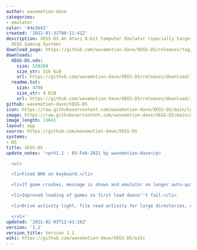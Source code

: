 ```yaml
---
author: wavemotion-dave
categories:
- emulator
color: '#4e3b43'
created: '2021-01-31T00:11:41Z'
description: XEGS-DS An Atari 8-bit Computer Emulator (specially targeted for the
  XEGS Gaming System)
download_page: https://github.com/wavemotion-dave/XEGS-DS/releases/tag/1.1
downloads:
  XEGS-DS.nds:
    size: 528384
    size_str: 516 KiB
    url: https://github.com/wavemotion-dave/XEGS-DS/releases/download/1.1/XEGS-DS.nds
  readme.txt:
    size: 4398
    size_str: 4 KiB
    url: https://github.com/wavemotion-dave/XEGS-DS/releases/download/1.1/readme.txt
github: wavemotion-dave/XEGS-DS
icon: https://raw.githubusercontent.com/wavemotion-dave/XEGS-DS/main/logo.bmp
image: https://raw.githubusercontent.com/wavemotion-dave/XEGS-DS/main/arm9/gfx/bgTop.png
image_length: 11641
layout: app
source: https://github.com/wavemotion-dave/XEGS-DS
systems:
- DS
title: XEGS-DS
update_notes: '<p>V1.1 : 03-Feb-2021 by wavemotion-dave</p>

  <ul>

  <li>Fixed BRK on keyboard.</li>

  <li>If game crashes, message is shown and emulator no longer auto-quits.</li>

  <li>Improved loading of games so first load doesn''t fail.</li>

  <li>Drive activity light, file read activity for large directories, etc.</li>

  </ul>'
updated: '2021-02-03T12:41:16Z'
version: '1.1'
version_title: Version 1.1
wiki: https://github.com/wavemotion-dave/XEGS-DS/wiki
---
```

